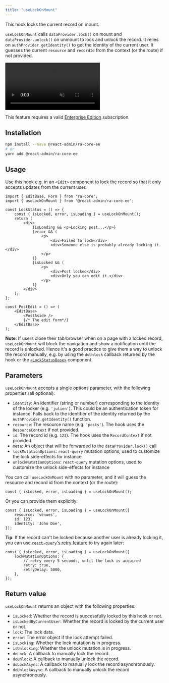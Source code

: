 ```yaml
---
title: "useLockOnMount"
---
```


This hook locks the current record on mount.

`useLockOnMount` calls `dataProvider.lock()` on mount and `dataProvider.unlock()` on unmount to lock and unlock the record. It relies on `authProvider.getIdentity()` to get the identity of the current user. It guesses the current `resource` and `recordId` from the context (or the route) if not provided.

<video controls autoplay playsinline muted loop>
  <source src="https://react-admin-ee.marmelab.com/assets/useLockOnMount.mp4" type="video/mp4"/>
  Your browser does not support the video tag.
</video>

This feature requires a valid [Enterprise Edition](https://marmelab.com/ra-enterprise/) subscription.

## Installation

```bash
npm install --save @react-admin/ra-core-ee
# or
yarn add @react-admin/ra-core-ee
```

## Usage

Use this hook e.g. in an `<Edit>` component to lock the record so that it only accepts updates from the current user.

```tsx
import { EditBase, Form } from 'ra-core';
import { useLockOnMount } from '@react-admin/ra-core-ee';

const LockStatus = () => {
    const { isLocked, error, isLoading } = useLockOnMount();
    return (
        <div>
            {isLoading && <p>Locking post...</p>}
            {error && (
                <p>
                    <div>Failed to lock</div>
                    <div>Someone else is probably already locking it.</div>
                </p>
            )}
            {isLocked && (
                <p>
                    <div>Post locked</div>
                    <div>Only you can edit it.</div>
                </p>
            )}
        </div>
    );
};

const PostEdit = () => (
    <EditBase>
        <PostAside />
        {/* The edit form*/}
    </EditBase>
);
```

**Note**: If users close their tab/browser when on a page with a locked record, `useLockOnMount` will block the navigation and show a notification until the record is unlocked. Hence it's a good practice to give them a way to unlock the record manually, e.g. by using the `doUnlock` callback returned by the hook or the [`<LockStatusBase>`](#lockstatusbase) component.

## Parameters

`useLockOnMount` accepts a single options parameter, with the following properties (all optional):

-   `identity`: An identifier (string or number) corresponding to the identity of the locker (e.g. `'julien'`). This could be an authentication token for instance. Falls back to the identifier of the identity returned by the `AuthProvider.getIdentity()` function.
-   `resource`: The resource name (e.g. `'posts'`). The hook uses the `ResourceContext` if not provided.
-   `id`: The record id (e.g. `123`). The hook uses the `RecordContext` if not provided.
-   `meta`: An object that will be forwarded to the `dataProvider.lock()` call
-   `lockMutationOptions`: `react-query` mutation options, used to customize the lock side-effects for instance
-   `unlockMutationOptions`: `react-query` mutation options, used to customize the unlock side-effects for instance

You can call `useLockOnMount` with no parameter, and it will guess the resource and record id from the context (or the route):

```tsx
const { isLocked, error, isLoading } = useLockOnMount();
```

Or you can provide them explicitly:

```tsx
const { isLocked, error, isLoading } = useLockOnMount({
    resource: 'venues',
    id: 123,
    identity: 'John Doe',
});
```

**Tip**: If the record can't be locked because another user is already locking it, you can use [`react-query`'s retry feature](https://react-query-v3.tanstack.com/guides/mutations#retry) to try again later:

```tsx
const { isLocked, error, isLoading } = useLockOnMount({
    lockMutationOptions: {
        // retry every 5 seconds, until the lock is acquired
        retry: true,
        retryDelay: 5000,
    },
});
```

## Return value

`useLockOnMount` returns an object with the following properties:

-   `isLocked`: Whether the record is successfully locked by this hook or not.
-   `isLockedByCurrentUser`: Whether the record is locked by the current user or not.
-   `lock`: The lock data.
-   `error`: The error object if the lock attempt failed.
-   `isLocking`: Whether the lock mutation is in progress.
-   `isUnlocking`: Whether the unlock mutation is in progress.
-   `doLock`: A callback to manually lock the record.
-   `doUnlock`: A callback to manually unlock the record.
-   `doLockAsync`: A callback to manually lock the record asynchronously.
-   `doUnlockAsync`: A callback to manually unlock the record asynchronously.
